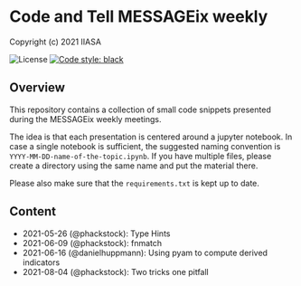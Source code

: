 # Code and Tell MESSAGEix weekly

Copyright (c) 2021 IIASA

![License](https://img.shields.io/github/license/iiasa/code-and-tell)
[![Code style: black](https://img.shields.io/badge/code%20style-black-000000.svg)](https://github.com/psf/black)

## Overview

This repository contains a collection of small code snippets presented during the MESSAGEix
weekly meetings.

The idea is that each presentation is centered around a jupyter notebook. In case a single
notebook is sufficient, the suggested naming convention is
`YYYY-MM-DD-name-of-the-topic.ipynb`. If you have multiple files, please create a directory
using the same name and put the material there.

Please also make sure that the `requirements.txt` is kept up to date.

## Content

- 2021-05-26 (@phackstock): Type Hints
- 2021-06-09 (@phackstock): fnmatch
- 2021-06-16 (@danielhuppmann): Using pyam to compute derived indicators
- 2021-08-04 (@phackstock): Two tricks one pitfall
